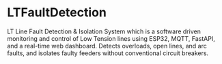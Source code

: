 # LTFaultDetection
LT Line Fault Detection &amp; Isolation System which is a software driven monitoring and control of Low Tension lines using ESP32, MQTT, FastAPI, and a real-time web dashboard. Detects overloads, open lines, and arc faults, and isolates faulty feeders without conventional circuit breakers.
